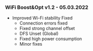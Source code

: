 ### WiFi Boost&Opt v1.2 - 05.03.2022

* Improved Wi-Fi stability Fixed
  * Connection errors fixed
  * Fixed strong channel offset
  * DFS Unset (Global)
  * Fixed high power consumption
  * Minor fixes

